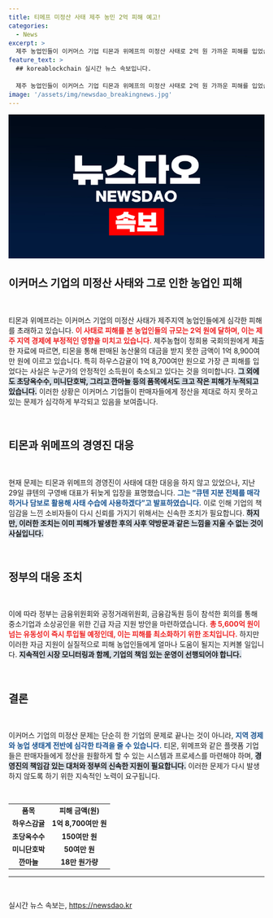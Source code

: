 ```yaml
---
title: 티메프 미정산 사태 제주 농민 2억 피해 예고!
categories:
  - News
excerpt: >
  제주 농업인들이 이커머스 기업 티몬과 위메프의 미정산 사태로 2억 원 가까운 피해를 입었습니다. 정부는 즉각 5,600억 원의 유동성을 투입해 지원할 계획입니다. 클릭하면 더 알아보세요!
feature_text: >
  ## koreablockchain 실시간 뉴스 속보입니다.

  제주 농업인들이 이커머스 기업 티몬과 위메프의 미정산 사태로 2억 원 가까운 피해를 입었습니다. 정부는 즉각 5,600억 원의 유동성을 투입해 지원할 계획입니다. 클릭하면 더 알아보세요!
image: '/assets/img/newsdao_breakingnews.jpg'
---
```


<p><img src="/assets/img/newsdao_breakingnews.jpg" alt="koreablockchain 속보" /></p>

<h2 data-ke-size="size26">이커머스 기업의 미정산 사태와 그로 인한 농업인 피해</h2>

<p data-ke-size="size16">&nbsp;</p>

<p>티몬과 위메프라는 이커머스 기업의 미정산 사태가 제주지역 농업인들에게 심각한 피해를 초래하고 있습니다. <b><span style="color: #ee2323;">이 사태로 피해를 본 농업인들의 규모는 2억 원에 달하며, 이는 제주 지역 경제에 부정적인 영향을 미치고 있습니다.</span></b> 제주농협이 정희용 국회의원에게 제출한 자료에 따르면, 티몬을 통해 판매된 농산물의 대금을 받지 못한 금액이 1억 8,900여만 원에 이르고 있습니다. 특히 하우스감귤이 1억 8,700여만 원으로 가장 큰 피해를 입었다는 사실은 누군가의 안정적인 소득원이 축소되고 있다는 것을 의미합니다. <b><span style="background-color: #21538527;">그 외에도 초당옥수수, 미니단호박, 그리고 깐마늘 등의 품목에서도 크고 작은 피해가 누적되고 있습니다.</span></b> 이러한 상황은 이커머스 기업들이 판매자들에게 정산을 제대로 하지 못하고 있는 문제가 심각하게 부각되고 있음을 보여줍니다. </p>

<p data-ke-size="size16">&nbsp;</p>

<h2 data-ke-size="size26">티몬과 위메프의 경영진 대응</h2>

<p data-ke-size="size16">&nbsp;</p>

<p>현재 문제는 티몬과 위메프의 경영진이 사태에 대한 대응을 하지 않고 있었으나, 지난 29일 큐텐의 구영배 대표가 뒤늦게 입장을 표명했습니다. <b><span style="color: #1a5490;">그는 “큐텐 지분 전체를 매각하거나 담보로 활용해 사태 수습에 사용하겠다”고 발표하였습니다.</span></b> 이로 인해 기업의 책임감을 느낀 소비자들이 다시 신뢰를 가지기 위해서는 신속한 조치가 필요합니다. <b><span style="background-color: #21538527;">하지만, 이러한 조치는 이미 피해가 발생한 후의 사후 약방문과 같은 느낌을 지울 수 없는 것이 사실입니다.</span></b></p>

<p data-ke-size="size16">&nbsp;</p>

<h2 data-ke-size="size26">정부의 대응 조치</h2>

<p data-ke-size="size16">&nbsp;</p>

<p>이에 따라 정부는 금융위원회와 공정거래위원회, 금융감독원 등이 참석한 회의를 통해 중소기업과 소상공인을 위한 긴급 자금 지원 방안을 마련하였습니다. <b><span style="color: #ee2323;">총 5,600억 원이 넘는 유동성이 즉시 투입될 예정인데, 이는 피해를 최소화하기 위한 조치입니다.</span></b> 하지만 이러한 자금 지원이 실질적으로 피해 농업인들에게 얼마나 도움이 될지는 지켜볼 일입니다. <b><span style="background-color: #21538527;">지속적인 시장 모니터링과 함께, 기업의 책임 있는 운영이 선행되어야 합니다.</span></b></p>

<p data-ke-size="size16">&nbsp;</p>

<h2 data-ke-size="size26">결론</h2>

<p data-ke-size="size16">&nbsp;</p>

<p>이커머스 기업의 미정산 문제는 단순히 한 기업의 문제로 끝나는 것이 아니라, <b><span style="color: #1a5490;">지역 경제와 농업 생태계 전반에 심각한 타격을 줄 수 있습니다.</span></b> 티몬, 위메프와 같은 플랫폼 기업들은 판매자들에게 정산을 원활하게 할 수 있는 시스템과 프로세스를 마련해야 하며, <b><span style="background-color: #21538527;">경영진의 책임감 있는 대처와 정부의 신속한 지원이 필요합니다.</span></b> 이러한 문제가 다시 발생하지 않도록 하기 위한 지속적인 노력이 요구됩니다. </p>

<p data-ke-size="size16">&nbsp;</p>

<table style="width:100%;">
<tr>
<td style="text-align: center; height: 17px;"><b>품목</b></td>
<td style="text-align: center; height: 17px;"><b>피해 금액(원)</b></td>
</tr>
<tr>
<td style="text-align: center; height: 17px;"><b>하우스감귤</b></td>
<td style="text-align: center; height: 17px;"><b>1억 8,700여만 원</b></td>
</tr>
<tr>
<td style="text-align: center; height: 17px;"><b>초당옥수수</b></td>
<td style="text-align: center; height: 17px;"><b>150여만 원</b></td>
</tr>
<tr>
<td style="text-align: center; height: 17px;"><b>미니단호박</b></td>
<td style="text-align: center; height: 17px;"><b>50여만 원</b></td>
</tr>
<tr>
<td style="text-align: center; height: 17px;"><b>깐마늘</b></td>
<td style="text-align: center; height: 17px;"><b>18만 원가량</b></td>
</tr>
</table>

<hr /> 

<p data-ke-size="size16">&nbsp;</p>
실시간 뉴스 속보는, <a href="https://newsdao.kr" rel="dofollow">https://newsdao.kr</a>


